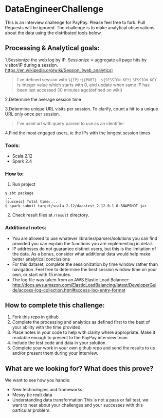 # DataEngineerChallenge

This is an interview challenge for PayPay. Please feel free to fork. Pull Requests will be ignored.
The challenge is to make analytical observations about the data using the distributed tools below.

## Processing & Analytical goals:

1.Sessionize the web log by IP. Sessionize = aggregate all page hits by visitor/IP during a session.
    https://en.wikipedia.org/wiki/Session_(web_analytics)
    
> I've defined session with `${IP}:${PORT}__${SESSION_KEY}`
>   `SESSION_KEY` is integer value which starts with 0, 
>   and update when same IP has been last accessed 30 minutes ago(defined on wiki) 

2.Determine the average session time

3.Determine unique URL visits per session. To clarify, count a hit to a unique URL only once per session.

> I've used url with query parsed to use as an identifier

4.Find the most engaged users, ie the IPs with the longest session times

### Tools:
- Scala 2.12
- Spark 2.4

### How to:
1. Run project
```
$ sbt package
...
[success] Total time:...
$ spark-submit target/scala-2.12/daastest_2.12-0.1.0-SNAPSHOT.jar
```
2. Check result files at `/result` directory.

### Additional notes:
- You are allowed to use whatever libraries/parsers/solutions you can find provided you can explain the functions you are implementing in detail.
- IP addresses do not guarantee distinct users, but this is the limitation of the data. As a bonus, consider what additional data would help make better analytical conclusions
- For this dataset, complete the sessionization by time window rather than navigation. Feel free to determine the best session window time on your own, or start with 15 minutes.
- The log file was taken from an AWS Elastic Load Balancer:
http://docs.aws.amazon.com/ElasticLoadBalancing/latest/DeveloperGuide/access-log-collection.html#access-log-entry-format


## How to complete this challenge:

1. Fork this repo in github
2. Complete the processing and analytics as defined first to the best of your ability with the time provided.
3. Place notes in your code to help with clarity where appropriate. Make it readable enough to present to the PayPay interview team.
4. Include the test code and data in your solution. 
5. Complete your work in your own github repo and send the results to us and/or present them during your interview.

## What are we looking for? What does this prove?

We want to see how you handle:
- New technologies and frameworks
- Messy (ie real) data
- Understanding data transformation
This is not a pass or fail test, we want to hear about your challenges and your successes with this particular problem.
